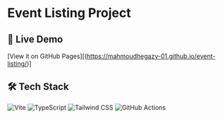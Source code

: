 # Event Listing Project

## 🚀 Live Demo
[View it on GitHub Pages][(https://mahmoudhegazy-01.github.io/event-listing/)]
## 🛠️ Tech Stack
![Vite](https://img.shields.io/badge/Vite-646CFF?logo=vite&logoColor=white)
![TypeScript](https://img.shields.io/badge/typescript-%23007ACC.svg?style=for-the-badge&logo=typescript&logoColor=white)
![Tailwind CSS](https://img.shields.io/badge/Tailwind_CSS-06B6D4?logo=tailwind-css&logoColor=white)
![GitHub Actions](https://img.shields.io/badge/github%20actions-%232671E5.svg?style=for-the-badge&logo=githubactions&logoColor=white)
